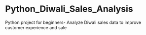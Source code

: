 # Python_Diwali_Sales_Analysis
Python project for beginners- Analyze Diwali sales data to improve customer experience and sale

